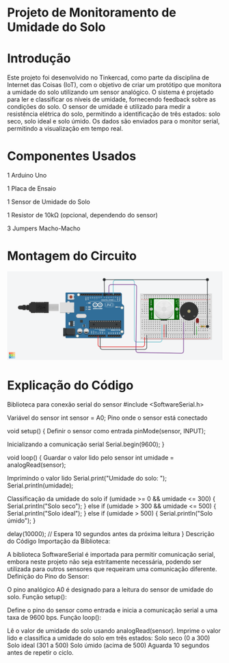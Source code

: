 # Projeto de Monitoramento de Umidade do Solo
# Introdução
Este projeto foi desenvolvido no Tinkercad, como parte da disciplina de Internet
das Coisas (IoT), com o objetivo de criar um protótipo que monitora a umidade do
solo utilizando um sensor analógico. O sistema é projetado para ler e classificar 
os níveis de umidade, fornecendo feedback sobre as condições do solo.
O sensor de umidade é utilizado para medir a resistência elétrica do solo,
permitindo a identificação de três estados: solo seco, solo ideal e solo úmido.
Os dados são enviados para o monitor serial, permitindo a visualização em tempo real.

# Componentes Usados
1 Arduino Uno

1 Placa de Ensaio

1 Sensor de Umidade do Solo

1 Resistor de 10kΩ (opcional, dependendo do sensor)

3 Jumpers Macho-Macho

# Montagem do Circuito
![Imagem do Circuito](AlarmeComSensorPTR.png)

# Explicação do Código

 Biblioteca para conexão serial do sensor
#include <SoftwareSerial.h>

 Variável do sensor
int sensor = A0;  Pino onde o sensor está conectado

void setup() {
   Definir o sensor como entrada
  pinMode(sensor, INPUT);
  
   Inicializando a comunicação serial
  Serial.begin(9600);
}

void loop() {
   Guardar o valor lido pelo sensor
  int umidade = analogRead(sensor);
  
   Imprimindo o valor lido
  Serial.print("Umidade do solo: ");  
  Serial.println(umidade);
  
   Classificação da umidade do solo
  if (umidade >= 0 && umidade <= 300) {
    Serial.println("Solo seco");
  } else if (umidade > 300 && umidade <= 500) {
    Serial.println("Solo ideal");
  } else if (umidade > 500) {
    Serial.println("Solo úmido");
  }

  delay(10000); // Espera 10 segundos antes da próxima leitura
}
Descrição do Código
Importação da Biblioteca:

A biblioteca SoftwareSerial é importada para permitir comunicação serial, embora neste projeto não seja estritamente necessária, podendo ser utilizada para outros sensores que requeiram uma comunicação diferente.
Definição do Pino do Sensor:

O pino analógico A0 é designado para a leitura do sensor de umidade do solo.
Função setup():

Define o pino do sensor como entrada e inicia a comunicação serial a uma taxa de 9600 bps.
Função loop():

Lê o valor de umidade do solo usando analogRead(sensor).
Imprime o valor lido e classifica a umidade do solo em três estados:
Solo seco (0 a 300)
Solo ideal (301 a 500)
Solo úmido (acima de 500)
Aguarda 10 segundos antes de repetir o ciclo.
